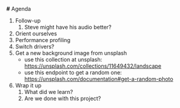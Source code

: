 **#** Agenda

1. Follow-up
   1. Steve might have his audio better?
2. Orient ourselves
3. Performance profiling
4. Switch drivers?
5. Get a new background image from unsplash
   - use this collection at unsplash: https://unsplash.com/collections/11649432/landscape
   - use this endpoint to get a random one: https://unsplash.com/documentation#get-a-random-photo
6. Wrap it up
   1. What did we learn?
   2. Are we done with this project?
